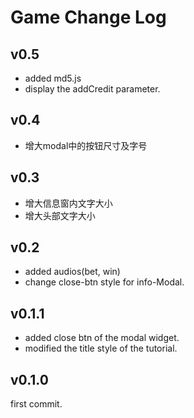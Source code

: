 Game Change Log
==========
## v0.5
- added md5.js
- display the addCredit parameter.

## v0.4
- 增大modal中的按钮尺寸及字号

## v0.3
- 增大信息窗内文字大小
- 增大头部文字大小

## v0.2
- added audios(bet, win)
- change close-btn style for info-Modal.

## v0.1.1
- added close btn of the modal widget.
- modified the title style of the tutorial.

## v0.1.0
first commit.